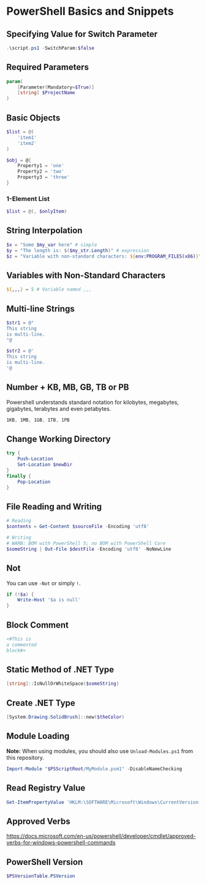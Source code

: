 # PowerShell Basics and Snippets

## Specifying Value for Switch Parameter

```powershell
.\script.ps1 -SwitchParam:$false
```

## Required Parameters

```powershell
param(
    [Parameter(Mandatory=$True)]
    [string] $ProjectName
)
```

## Basic Objects

```powershell
$list = @(
    'item1'
    'item2'
)
```

```powershell
$obj = @{
    Property1 = 'one'
    Property2 = 'two'
    Property3 = 'three'
}
```

### 1-Element List

```powershell
$list = @(, $onlyItem)
```

## String Interpolation

```powershell
$x = "Some $my_var here" # simple
$y = "The length is: $($my_str.Length)" # expression
$z = "Variable with non-standard characters: ${env:PROGRAM_FILES(x86)}" # special
```

## Variables with Non-Standard Characters

```powershell
${,,,} = 5 # Variable named ,,,
```

## Multi-line Strings

```powershell
$str1 = @"
This string
is multi-line.
"@

$str2 = @'
This string
is multi-line.
'@
```

## Number + KB, MB, GB, TB or PB

Powershell understands standard notation for kilobytes, megabytes, gigabytes, terabytes and even petabytes.

```powershell
1KB, 1MB, 1GB, 1TB, 1PB
```

## Change Working Directory

```powershell
try {
    Push-Location
    Set-Location $newDir
}
finally {
    Pop-Location
}
```

## File Reading and Writing

```powershell
# Reading
$contents = Get-Content $sourceFile -Encoding 'utf8'
```

```powershell
# Writing
# WARN: BOM with PowerShell 5; no BOM with PowerShell Core
$someString | Out-File $destFile -Encoding 'utf8' -NoNewLine
```

## Not

You can use `-Not` or simply `!`.

```powershell
if (!$a) {
    Write-Host '$a is null'
}
```

## Block Comment

```powershell
<#This is
a commented
block#>
```

## Static Method of .NET Type

```powershell
[string]::IsNullOrWhiteSpace($someString)
```

## Create .NET Type

```powershell
[System.Drawing.SolidBrush]::new($theColor)
```

## Module Loading

**Note:** When using modules, you should also use `Unload-Modules.ps1` from this repository.

```powershell
Import-Module "$PSScriptRoot/MyModule.psm1" -DisableNameChecking
```

## Read Registry Value

```powershell
Get-ItemPropertyValue 'HKLM:\SOFTWARE\Microsoft\Windows\CurrentVersion' 'ProgramFilesDir'
```

## Approved Verbs

<https://docs.microsoft.com/en-us/powershell/developer/cmdlet/approved-verbs-for-windows-powershell-commands>

## PowerShell Version

```powershell
$PSVersionTable.PSVersion
```
